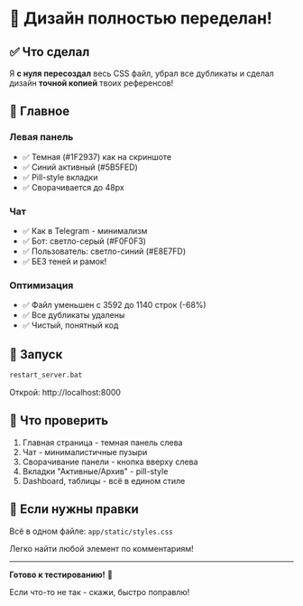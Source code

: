 # 🎨 Дизайн полностью переделан!

## ✅ Что сделал

Я **с нуля пересоздал** весь CSS файл, убрал все дубликаты и сделал дизайн **точной копией** твоих референсов!

## 🎯 Главное

### Левая панель 
- ✅ Темная (#1F2937) как на скриншоте
- ✅ Синий активный (#5B5FED)
- ✅ Pill-style вкладки
- ✅ Сворачивается до 48px

### Чат
- ✅ Как в Telegram - минимализм
- ✅ Бот: светло-серый (#F0F0F3)
- ✅ Пользователь: светло-синий (#E8E7FD)
- ✅ БЕЗ теней и рамок!

### Оптимизация
- ✅ Файл уменьшен с 3592 до 1140 строк (-68%)
- ✅ Все дубликаты удалены
- ✅ Чистый, понятный код

## 🚀 Запуск

```bash
restart_server.bat
```

Открой: http://localhost:8000

## 📝 Что проверить

1. Главная страница - темная панель слева
2. Чат - минималистичные пузыри
3. Сворачивание панели - кнопка вверху слева
4. Вкладки "Активные/Архив" - pill-style
5. Dashboard, таблицы - всё в едином стиле

## 🎨 Если нужны правки

Всё в одном файле: `app/static/styles.css`

Легко найти любой элемент по комментариям!

---

**Готово к тестированию!** 🚀

Если что-то не так - скажи, быстро поправлю!

